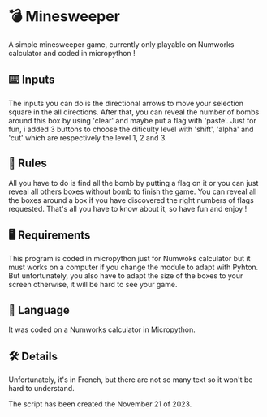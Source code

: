 # 💣 Minesweeper
A simple minesweeper game, currently only playable on Numworks calculator and coded in micropython  !

## ⌨️ Inputs
The inputs you can do is the directional arrows to move your selection square in the all directions. After that, you can reveal the number of bombs around this box by using 'clear' and maybe put a flag with 'paste'. 
Just for fun, i added 3 buttons to choose the dificulty level with 'shift', 'alpha' and 'cut' which are respectively the level 1, 2 and 3.

## 📜 Rules
All you have to do is find all the bomb by putting a flag on it or you can just reveal all others boxes without bomb to finish the game. You can reveal all the boxes around a box if you have discovered the right numbers of flags requested. That's all you have to know about it, so have fun and enjoy !

## 🖥️ Requirements
This program is coded in micropython just for Numwoks calculator but it must works on a computer if you change the module to adapt with Pyhton. But unfortunately, you also have to adapt the size of the boxes to your screen otherwise, it will be hard to see your game.

## 💬 Language
It was coded on a Numworks calculator in Micropython.

## 🛠️ Details
Unfortunately, it's in French, but there are not so many text so it won't be hard to understand.

The script has been created the November 21 of 2023.
